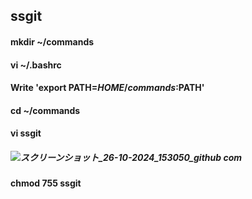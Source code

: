 ## ssgit ##
 
#### mkdir ~/commands ####
#### vi ~/.bashrc ####
#### Write 'export PATH=$HOME/commands:$PATH' ####
#### cd ~/commands ####
#### vi ssgit ####
##### ![スクリーンショット_26-10-2024_153050_github com](https://github.com/user-attachments/assets/635d777b-2d2c-4e53-8373-be778ed6bf8e)
 #####
#### chmod 755 ssgit ####
